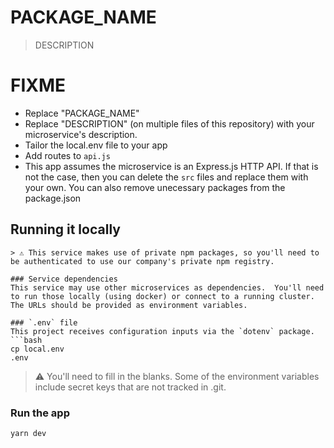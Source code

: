 # PACKAGE_NAME
> DESCRIPTION

# FIXME
* Replace "PACKAGE_NAME"
* Replace "DESCRIPTION" (on multiple files of this repository) with your microservice's description.
* Tailor the local.env file to your app
* Add routes to `api.js`
* This app assumes the microservice is an Express.js HTTP API.  If that is not the case, then you can delete the `src` files and replace them with your own.  You can also remove unecessary packages from the package.json

## Running it locally

```
> ⚠️ This service makes use of private npm packages, so you'll need to be authenticated to use our company's private npm registry.

### Service dependencies
This service may use other microservices as dependencies.  You'll need to run those locally (using docker) or connect to a running cluster.  The URLs should be provided as environment variables.

### `.env` file
This project receives configuration inputs via the `dotenv` package.
```bash
cp local.env
.env
```
> ⚠️ You'll need to fill in the blanks.  Some of the environment variables include secret keys that are not tracked in .git.

### Run the app
```bash
yarn dev
```
